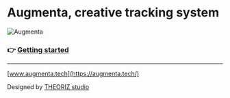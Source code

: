Augmenta, creative tracking system
==================================

![Augmenta](https://github.com/Theoriz/Augmenta/blob/gh-pages/res/gif/augmenta_480p.gif)

### :point_right: [Getting started](https://docs.augmenta.tech)

------------------------------------------

[www.augmenta.tech](https://augmenta.tech/)

Designed by [THEORIZ studio](http://www.theoriz.com/)
